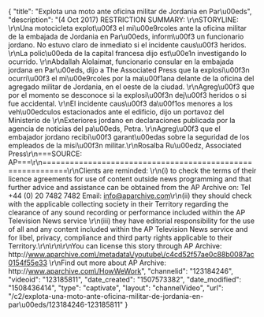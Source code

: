 {
    "title": "Explota una moto ante oficina militar de Jordania en Par\u00eds",
    "description": "(4 Oct 2017) RESTRICTION SUMMARY: \r\nSTORYLINE: \r\nUna motocicleta explot\u00f3 el mi\u00e9rcoles ante la oficina militar de la embajada de Jordania en Par\u00eds, inform\u00f3 un funcionario jordano. No estuvo claro de inmediato si el incidente caus\u00f3 heridos. \r\nLa polic\u00eda de la capital francesa dijo est\u00e1n investigando lo ocurrido. \r\nAbdallah Alolaimat, funcionario consular en la embajada jordana en Par\u00eds, dijo a The Associated Press que la explosi\u00f3n ocurri\u00f3 el mi\u00e9rcoles por la ma\u00f1ana delante de la oficina del agregado militar de Jordania, en el oeste de la ciudad. \r\nAgreg\u00f3 que por el momento se desconoce si la explosi\u00f3n dej\u00f3 heridos o si fue accidental. \r\nEl incidente caus\u00f3 da\u00f1os menores a los veh\u00edculos estacionados ante el edificio, dijo un portavoz del Ministerio de \r\nExteriores jordano en declaraciones publicada por la agencia de noticias del pa\u00eds, Petra. \r\nAgreg\u00f3 que el embajador jordano recibi\u00f3 garant\u00edas sobre la seguridad de los empleados de la misi\u00f3n militar.\r\nRosalba Ru\u00edz, Associated Press\r\n===SOURCE: AP===\r\n===========================================================\r\nClients are reminded: \r\n(i) to check the terms of their licence agreements for use of content outside news programming and that further advice and assistance can be obtained from the AP Archive on: Tel +44 (0) 20 7482 7482 Email: info@aparchive.com\r\n(ii) they should check with the applicable collecting society in their Territory regarding the clearance of any sound recording or performance included within the AP Television News service \r\n(iii) they have editorial responsibility for the use of all and any content included within the AP Television News service and for libel, privacy, compliance and third party rights applicable to their Territory.\r\n\r\n\r\nYou can license this story through AP Archive: http:\/\/www.aparchive.com\/metadata\/youtube\/c4cd52f57ae0c88b0087ac0154f55e33 \r\nFind out more about AP Archive: http:\/\/www.aparchive.com\/HowWeWork",
    "channelid": "123184246",
    "videoid": "123185811",
    "date_created": "1507573382",
    "date_modified": "1508436414",
    "type": "captivate",
    "layout": "channelVideo",
    "url": "\/c2\/explota-una-moto-ante-oficina-militar-de-jordania-en-par\u00eds\/123184246-123185811"
}